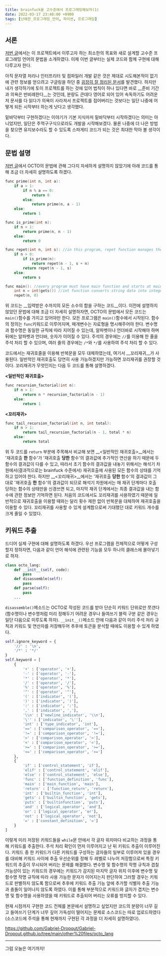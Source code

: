 ```yaml
---
title: brainfuck을 고수준에서 프로그래밍해보자(1)
date: 2022-03-17 23:48:00 +0900
tags: [난해한_프로그래밍_언어, 파이썬, 프로그래밍]
---
```


## 서론

 [저번 글](https://gabriel-dropout.github.io/posts/brainfuck%EC%9D%84-%EA%B3%A0%EC%88%98%EC%A4%80%EC%97%90%EC%84%9C-%ED%94%84%EB%A1%9C%EA%B7%B8%EB%9E%98%EB%B0%8D%ED%95%B4%EB%B3%B4%EC%9E%90(0))에서는 이 프로젝트에서 이루고자 하는 최소한의 목표와 새로 설계할 고수준 프로그래밍 언어의 문법을 소개하였다. 이제 이번 글부터는 실제 코드와 함께 구현에 대해 다루고자 한다. 

 아직 문자열 처리나 인터프리터 및 컴파일러 개발 같은 것은 제대로 시도해본적이 없기에 관련 정보를 얻으려고 구글링을 하던 중 [굉장히 잘 정리된 문서](https://craftinginterpreters.com/)를 발견했다. 하지만 내가 생각하기에 토이 프로젝트를 하는 것에 있어 법칙이 하나 있다면 바로 __준비 기간과 의욕은 반비례한다__는 것인데, 분량도 큰데다 영어로 되어 있어 속독하기도 어려운 저 문서를 다 읽다가 의욕이 사라져서 프로젝트를 접어버리는 것보다는 일단 나중에 어떻게 되든 시작부터 하는게 낫다고 생각했다.

 밑바닥부터 구현하겠다는 이야기가 기본 지식마저 밑바닥부터 시작하겠다는 의미는 아니었지만, 일단은 주먹구구식으로라도 개발을 시작해보겠다. 물론 나중에 더 나은 방법을 찾으면 유지보수라도 할 수 있도록 스파게티 코드가 되는 것은 최대한 막아 볼 생각이다.

## 문법 설명

 [저번 글](https://gabriel-dropout.github.io/posts/brainfuck%EC%9D%84-%EA%B3%A0%EC%88%98%EC%A4%80%EC%97%90%EC%84%9C-%ED%94%84%EB%A1%9C%EA%B7%B8%EB%9E%98%EB%B0%8D%ED%95%B4%EB%B3%B4%EC%9E%90(0))에서 OCTO의 문법에 관해 그다지 자세하게 설명하지 않았기에 아래 코드를 통해 조금 더 자세히 설명하도록 하겠다.

```c
func prime(int n, int a):
    if a > 1:
        if n % a == 0:
            return 0
        else:
            return prime(n, a - 1)
    else:
        return 1

func is_prime(int n):
    if n > 1:
        return prime(n, n - 1)
    else:
        return 0

func repet(int n, int s): //in this program, repet function manages the repetition
    if n > 0:
        if is_prime(n):
            return repet(n - 1, s + n)
        return repet(n - 1, s)
    else:
        return s

func main(): //every program must have main function and starts at main fuction
    int n = int(gets()) //int function converts string data into integer data
    repet(n, 0)
```

 위 코드는  __입력받은 수까지의 모든 소수의 합을 구하는 코드__이다. 이전에 설명하지 않았던 문법에 대해 조금 더 자세히 설명하자면, OCTO의 문법에서 모든 코드는 `main()`함수를 가지고 있어야만 한다. 모든 프로그램은 `main()`함수에서 시작된다. 함수의 정의는 `func`키워드로 이루어지며, 매개변수는 자료형을 명시해주어야 한다. 변수명과 함수명은 동일한 규칙에 따라 지어질 수 있는데, 알파벳이나 언더바로 시작해야 하며 뒤에는 알파벳과 언더바, 숫자가 이어질 수 있다. 주석의 경우에는 `//`를 이용해 한 줄을 주석 처리 할 수 있으며, 여러 줄의 경우에는 `/*`와 `*/`를 사용하여 주석 처리 할 수 있다.

 코드에서는 재귀호줄을 이용해 반복문을 모두 대체하였는데, 여기서 __꼬리재귀__가 사용된다.  일반적인 재귀호출도 당연히 사용 가능하겠지만 가능하면 꼬리재귀를 권장할 것이다. 꼬리재귀가 무엇인지는 다음 두 코드를 통해 설명하겠다.

__<일반적인 재귀호출>__

```c
func recursion_factorial(int n):
    if n > 1:
    	return n * recursion_factorial(n - 1)
    else:
        return 1
```
__<꼬리재귀>__

```c
func tail_recursion_factorial(int n, int total):
    if n > 1:
        return tail_recursion_factorial(n - 1, total * n)
    else:
        return total
```

 위 두 코드를 `return` 부분에 주목해서 비교해 보면 __<일반적인 재귀호출>__에서는 '재귀호출 __한__ 함수'가 '재귀호출 __당한__ 함수'의 결과값에 추가적인 연산을 하기 때문에 두 함수의 결과값이 다를 수 있고, 따라서 초기 함수의 결과값을 내놓기 위해서는 해석기 차원에서(결과적으로는 brainfuck 수준에서) 재귀호출에 사용된 모든 함수의 상태를 기억하고 있어야 한다. 하지만 __<꼬리재귀>__에서는 '재귀호출 __당한__ 함수'의 결과값이 그대로 '재귀호출 __한__ 함수'의 결과값이 되므로 해석기 차원에서는 매 재귀 단계마다 호출 당하는 함수의 상태만을 신경쓰면 되고, 마지막 재귀 단계에서는 최종 결과값을 내는 함수에 관한 정보만 기억하면 된다. 처음의 코드에서도 꼬리재귀를 사용하였기 때문에 일반적으로 재귀호출을 이용할 때와는 달리 횟수 제한 없이 반복문을 대체하여 재귀호출을 이용할 수 있다. 꼬리재귀를 사용할 수 있게 설계함으로써 기대했던 대로 키워드 개수를 크게 줄일 수 있었다.


## 키워드 추출

 드디어 실제 구현에 대해 설명하도록 하겠다. 우선 프로그램을 전체적으로 어떻게 구성할지 정하자면, 다음과 같이 언어 해석에 관련된 기능을 모두 하나의 클래스에 몰아넣기로 하자.

```python
class octo_lang:
	def __init__(self, code):
		pass
	def disassemble(self):
		pass
	def parse(self):
        pass
    ...
```

`disassemble()`메소드는 OCTO로 작성된 코드를 받아 단순히 키워드 단위로만 쪼갠다(함수명이나 변수명처럼 미리 정해두기 어려운 경우나 들여쓰기 블럭 구분 같은 경우는 일단 다음으로 미루도록 하자). `__init__()`메소드 안에 다음과 같이 미리 주석 처리 규칙과 키워드 및 연산자를 저장해두어 추후에 토큰을 분석할 때에도 이용할 수 있게 하였다.

```python
self.ignore_keyword = {
    '//' : '\n', 
    '/*' : '*/'
}
self.keyword = [
    {
        '+' : ['operator', '+'], 
        '-' : ['operator', '-'], 
        '*' : ['operator', '*'], 
        '/' : ['operator', '/'], 
        '%' : ['operator', '%'], 
        '^' : ['operator', '^'], 
        '(' : ['indicator', '('],  
        ')' : ['indicator', ')'], 
        ':' : ['indicator', ':'], 
        ',' : ['indicator', ','], 
        '\\n' : ['newline_indicator', '\\n'], 
        '\'' : ['indicator', '\''], 
        'int' : ['type_indicator', 'int'], 
        '==' : ['comparison_operator', '=='], 
        '!=' : ['comparison_operator', '!='], 
        '>' : ['comparison_operator', '>'], 
        '<' : ['comparison_operator', '<'], 
        '>=' : ['comparison_operator', '>='], 
        '<=' : ['comparison_operator', '<=']
    }, 
    {
        'if' : ['control_statement', 'if'], 
        'elif' : ['control_statement', 'elif'], 
        'else' : ['control_statement', 'else'], 
        'func' : ['function_definition', 'func'], 
        'main' : ['main_function', 'main'], 
        'return' : ['function_return', 'return'], 
        'int' : ['builtin_function', 'int'], 
        'gets' : ['builtin_function', 'gets'], 
        'puts' : ['builtinfunction', 'puts'], 
        'and' : ['logical_operator', 'and'], 
        'or' : ['logical_operator', 'or'], 
        'not' : ['logical_operator', 'not'], 
        '=' : ['constant_definition', '=']
    }
]
```

이렇게 미리 저장된 키워드들을 `while`문 안에서 각 글자 위치마다 비교하는 과정을 통해 키워드를 추출한다. 주석 처리 확인이 먼저 이루어지고 난 뒤 키워드 추출이 이루어진다. 키워드 중 한 키워드가 다른 키워드를 구성하는 글자들의 일부로 이루어져 있을 경우를 대비해 키워드 사이에 추출 우선순위를 정해 두 레벨로 나누어 저장함으로써 특정 키워드의 추출이 무시되어 버리는 문제를 해결했다. 변수명 및 함수명의 작명 규칙과 겹칠 가능성이 있는 키워드의 경우에는 키워드가 감지된 마지막 글자 위치 이후에 변수명 및 함수명 작명 규칙에 따라 사용 가능한 문자가 이어지는지 판단하여 그러할 경우는 키워드로 판별하지 않도록 함으로써 추후에 키워드 추출 기능 앞에 추가할 식별자 추출 기능과 충돌이 일어나지 않도록 하였다. 이를 통해 부분적으로 키워드와 글자가 겹치는 변수명 및 함수명을 사용하였을 때 키워드로 추출되어 버리는 오류를 방지할 수 있다.

현재 시점까지 구현한 코드 전체를 본문에서 설명하고 싶었지만 코드의 분량이 너무 길고 들여쓰기 단계가 너무 깊어 가독성이 떨어지는 문제로 소스코드는 따로 업로드하였다(소스코드에 주석을 통해 현재까지 구현된 각 과정을 더 자세히 설명하였다).

https://github.com/Gabriel-Dropout/Gabriel-Dropout.github.io/tree/main/other%20files/octo_lang

---

그럼 오늘은 여기까지!